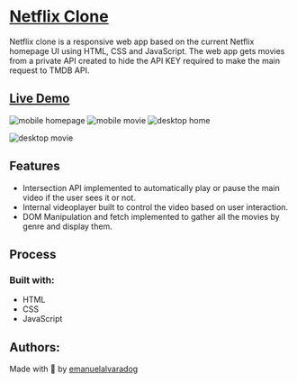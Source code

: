 # [Netflix Clone](https://emanuelalvaradog.github.io/netflix-clone/)
Netflix clone is a responsive web app based on the current Netflix homepage UI using HTML, CSS and JavaScript. The web app gets movies from a private API created to hide the API KEY required to make the main request to TMDB API. 

## [Live Demo](https://emanuelalvaradog.github.io/netflix-clone/)
![mobile homepage](https://lh3.googleusercontent.com/UQrbcxY7l5iNa0kJoShMADmq9ZfIfUAwCKjtUwyD-0skg4Ug_foPqmBJ8SeTX-KQFhq-ulUg94dt-oQLEgxz6GrB8Mfphb8n46m51WRiYd14fOlz7TFtZZONSe2gEMOs_o8qdpFT6F_bZgEy4F5TvFSIl39CrWCgzfgCISolGFeDkD2Mt1omPBNXojg_ftWmJ8rE-6AF4bFgy-7SBydsfED8uZ1ANfWQ0sqlIkqV1pTsN0eM6pbABZ_SuOI2O7LgKODl2EI6q1oiRe4CPJzhTJK814KotvowqHPWGev6uEM2OfP0pgqFcJ5qwgoz0u9vv4FB6qDlOyGV07WKv6CuqsKqWDUNNsdyFZqLmwf6eLefzDDRkY6phYm8928KMRQhsKv_vHnxrWIFQlE6AdmMqP7s-kafiq2x3gUhh0zPV0sXLv52MAInz6CvyZEVSqgNiCRYh1Qpr5esOMnMVst9Ph-mKmLwuXn1fAb-XtXbBd6SSOJ-Mnw56qD6aSnP7rpC0lvXhyUEYV2vlbKJrwPuoKjhSiJRCOKjHvmvcOYtyYOZaPgAzNSlIaqZZorv6DIcWpt6kDRDoX2V_rvgv9BTyxHjuLL8LHIH_KwSYF6wyToP2WIHAXCsZIYEg5157b0eHnks7CER-m9JgXMQzDe9QFOWi_32PdWqJeIRCaBtLEkP3Mzy1377LFsHvobIaU4UmxgaI0Diws09bk_6r2SubbV0U92q8LFqkSNwtOmnPjlumwYWunhfmQfsfyIc0wYaaCL-kbT2_sgayMf2uwJwH48Ar4R-5-juIuJoHDllo0oSJ4gPun05QYdqmt88fbn_4fYpHqzotr6ugksdbbqjGuoQkn3lDgKnM0B1dHx5y4atRGBdmeqEhwPCnK0N1hUwVNx7WY9C7f-uqsNCCJAaFP9TPCnu-8KwUKIivf0n_SxX644oFQ5Ts3TKuTBNuorFMfGMFb_D5aMxNmO8eao9RGNfSKND0hhGiAgrQJI5ujXlhIWVNby7q7gQ_iow0j-DFSm7BqA2tDPtkJLuQD-AeQ=w316-h617-no?authuser=0)
![mobile movie](https://lh3.googleusercontent.com/D7PzKOBvFKJTFdWYj9w8u0VQs7g9WX-Yspgb5xlpvJp37XrX7DTTRiEPjhs5biTsxc-ezBgPqzD08C1q56Mbro4-s403RfRHZcP7BJS7uZNCqeBdWyhB-ghI5gcCkEJ9EcLwgdMScNBX49IwL6ZHiCaDSB2SwTICf5Dk1tt2zryIeH1tGV81IwKzjCe_YWUP31zdnuzWZLkikvUOmOzWP-5BNwbE22pkGFuCb1AshsKoSB7K7CpmxbK1l7FTuGrfbB5hXe1m_lMTBC3k9ApV7vLlw5KPWG1ergcWilpYqhFX8y8keHRax1qyCZheaLfbYwZjrUgqOPm0IZH3xnDzgCOacg6grigJAfCSD4qykUbTB2rziMTVAdKbjEkyaY8Ve7bKwiXMK95jLzcGEJZqtY0fTD5mr_DATgGq8NaHa3Tbzp_QP0fe-V4hyNuibYzseJqde6wqfBrSjxIqiw6hmvTkvUqm3yIb6XTSpC5EFK-gjVFpVgazuyN9MJ6pkbWQTcUS_i68CSCLisQDP3-EF4Jn0kIU0t2L0F-2CxC83FE58N0DzXZtm6fouk9O9ukJBwNa1LQMoT-zc-U2VEfPWuf5qBkn-UMpsT_M0YxNPLbNP_JSy-RUHyUVwRn4lOKN4MeRDqYDp-k4OHTH9I1qCM6zU7iJUv5FoocwxSVT9jir7LGyn6XgjcW14o_gZBGoJJZGPi3_buA2-6WS_vy332254GTJ8mIUEeN51l-_9vNFFKkMD-vWu8sN6dHaenjZ1AQC2YKSk_L007GOXnANppWyqlR4wtFm0Wr9tQGVslmrv8YaA-Nvc3vVsQLb5cJBhVreFiOhGQUeLcGXd9SMcNyPEHzGTvp-B4yX1IVW-IfGwkXo3Tvs1KyanSOqql1ejOT-22_KMHD3KH8BH2ZzQcy_A_XqAoTndilFmxVK6ybCw_gVTh0r7YU6v_NNj0hy6pnW30WOkJVxyyuXr8E6xdHCFN6KYTpP9z5dLpCfqICtu_ZKJXb1x7LfB5ye9qFCgDf8Gnr1Snvfs2pmHJ4JKQ=w423-h614-no?authuser=0)
![desktop home](https://lh3.googleusercontent.com/enXE_WqysdGsrotM928QDW2G_Afcks7VWoSUet4St_uw7LUivFTxmsAVdtXlerN4Mntq3oKMJx4CgVg8o_-aao52bKrPXiQR_bxfxvc5DzY3syXAujL0fSJD64L_0VbBI1UuuEtnPdvscG3wvqBXiS5CxQjNjjEabhIEldjrEHCiCAD9GavephRwWqQu-Mg3iqSQ9RgxB6AZizd3S1qWaAwq33cFCfer2Q2YrFTwfSG1EsIIVfbwBP94CaY5pg8GtziViPuNC2EzYkpSwwHPrCwnSL5PlnLLx8yxfR1nJvthncEISeT2NWXguwKSXJlukz41R1VZ6526-48o6xaQyD2VXZp-bhHI6syjWei1guu7wXZ2Nl72IrzCZPPgUTUcY6NQvgwRLzFxNqyDDi3cqueLGMNeuhHDgavkhUwCMVPxQw9WGIJpkX5D3k7LopiQz7zWd0cCVG5m_74ycteAutYvEBmLIHLXS2IjloL1-zzrE49UN6Ioboarjwxy5XEZO4CdqBM0fqeLke_UxKIs01dbM6TH9NLFly-WH44FupAHmvDBeSgXWFgeg4e4AzIismHtcQzRn3pi3PeSc7WPwySOz6FbrNQEpYUAvmOAKZyQDHzm4dPjNdDLLhB2w3V2NwdU3VNglhZcsQ8lCcOHAbmAMhq8Vsq_ieN58tlkVU5N4S2LnzqFADV8yNnBakvuNNLahK5IXVApgrNToFhIwCdHstuRd8P4R0q6rghH0FktpszYSdcknWKKWppDSEOSKRzKWh5GPNxUUzDrBF5CvCRw4MXvtYx8iyzDY_4hw5SWHkZF0GR82EKQVCBjzhubfwZ3M8TCL8tLYCG_qgai7Tpufbhvh0xbcDhq_lUNLqJ_yU4uuMjpAZNk1iNuXgLlEvIQVn7k6TBLIpjUneHbCAwKnT3ZaIVwt5MSE2oJHLWT3CTEueUsKeRl7-Trt5S-yGnsQYauNL6VaujpYmz9NXXXx9jWILEeLmLKDZTNIEAHZ9PVzfzT1qQ1PH60p034K7wEv38w0TRuZEdbANfo6A=w1338-h699-no?authuser=0)

![desktop movie](https://lh3.googleusercontent.com/m-AIAc_vYvpc6qUSFTImqtjPyg_-mEbrb9HmG8sBPl3wPAVyNTZ6Dv27ohm9xLumTiHVGVsraw1CkMd73pnze2BRgnd4QRBl64yrKHqEbU1QwZVbPBFJvB_PruZfMgBacqXee-BGp_v3PlB4q0VkEpO1Cy2_pNCJIPKXhm5lSQmWVmZFopLkSuYuL-wt1OuXnuF3rGqazV0fWqWd6aw_xUiLcotLrqLIMs7C3Ds3ePLBUgXfEUdbw3sdKb0EcZnQkrpUaz1nVj-z5zzJAoDFx87nRAMwcaZrmj4INvvB2igb4yZ9qTskKamnkjnt8czPRQB8WtSDJ1yFTPV9k7iT7PYiuDsbDeH2XVWIq62WbR3ZXciZEvTek247jBvffgAhHXroPke7FOI2btYCu22dUlTEwR6ZRvxiJLfMwidtQQsk2FiEaCVJbwwbQYUOsCHV5G_C1gntKVS7Z8DcVxzcmbXZTIOqo_y8jmOZzdbIC0UicydGqMRgA83vd8e_8eb5qbvFlG307HLfQ0g9v_LY94oZqaWAXfwGbFbmMLwtl-nYNcyrHruC_AgX_lug2upsHVMsVOl4P7M9vuY24itTA_6ZZzmrOXv_RAY6gdKemv6Rf8wGy9Jpne7dkoVF6NOUZwIezR6KqJQxWbN1KOju1HpcSXO69A4J7doYRSMwS8-XvthXOQsMSU9fdpeqU9MLt7UuaO6-0jMuYPQbOgCBZCnuy7qZG8kGn5kefpAy65EYojD8LE1rK3m6uGIQOn8biLNWImCAdKkdIAj1rhCCc-H_Z6kT08K5JuaVxEBxjY4cz7joD-bNhz55iOEUyeYdcPnSLgYwcR1pSKgWYWhuH1fA0IAKfPiKCvEiHtFXFFk=w1338-h699-no?authuser=0)
## Features
- Intersection API implemented to automatically play or pause the main video if the user sees it or not.
- Internal videoplayer built to control the video based on user interaction.
- DOM Manipulation and fetch implemented to gather all the movies by genre and display them.

## Process
### Built with:
- HTML
- CSS
- JavaScript


## Authors:
Made with 💜 by [emanuelalvaradog](https://github.com/emanuelalvaradog)
